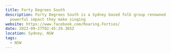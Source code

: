 ```yaml
---
title: Forty Degrees South
description: Forty Degrees South is a Sydney based folk group renowned for the
  powerful impact they make singing
website: https://www.facebook.com/Roaring.Forties/
date: 2022-09-27T02:45:29.365Z
location: Sydney, NSW
tags:
  - NSW
---
```


